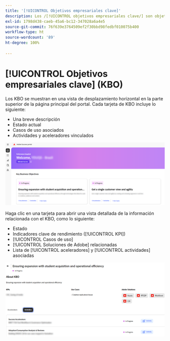 ```yaml
---
title: '[!UICONTROL Objetivos empresariales clave]'
description: Los /[!UICONTROL objetivos empresariales clave/] son objetivos de alto nivel que un cliente pretende lograr mediante su asociación con Adobe.
exl-id: 1798d438-caeb-45a6-bc12-347028a6a4e5
source-git-commit: 76f639e3764509ef2f30bbd98fedbf010075b400
workflow-type: ht
source-wordcount: '89'
ht-degree: 100%

---
```


# [!UICONTROL Objetivos empresariales clave] (KBO)

Los KBO se muestran en una vista de desplazamiento horizontal en la parte superior de la página principal del portal. Cada tarjeta de KBO incluye lo siguiente:

* Una breve descripción
* Estado actual
* Casos de uso asociados
* Actividades y aceleradores vinculados

![kbo-home-page](/help/adobe-success-portal/assets/kbo-home-page.png)

Haga clic en una tarjeta para abrir una vista detallada de la información relacionada con el KBO, como lo siguiente:

* Estado
* Indicadores clave de rendimiento ([!UICONTROL KPI])
* [!UICONTROL Casos de uso]
* [!UICONTROL Soluciones de Adobe] relacionadas
* Lista de [!UICONTROL aceleradores] y [!UICONTROL actividades] asociadas

![about-kbo-example](/help/adobe-success-portal/assets/about-kbo-example.png)
